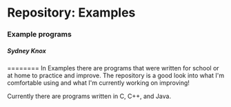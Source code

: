 <h1>Repository: Examples</h1>
<h3>Example programs</h3>
<h5>Sydney Knox</h5>
========
In Examples there are programs that were written for school or at home to practice and improve.  The repository is a good look into what I'm comfortable using and what I'm currently working on improving!

Currently there are programs written in C, C++, and Java.

